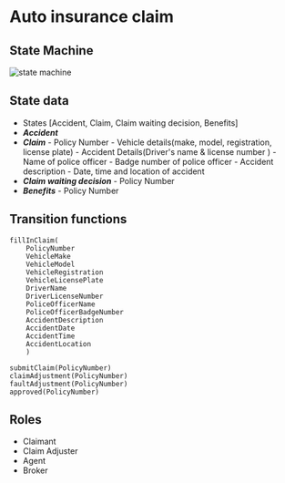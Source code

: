 
#  Auto insurance claim 

##  State Machine
![state machine](https://user-images.githubusercontent.com/30471763/127201454-6a2ee0b6-9ef8-4f4b-92dc-df7c0cfe534a.png)


## State data
- States [Accident, Claim, Claim waiting decision, Benefits]
- ***Accident***
- ***Claim***
        - Policy Number
        - Vehicle details(make, model, registration, license plate)
        - Accident Details(Driver's name & license number )
        - Name of police officer
        - Badge number of police officer
        - Accident description
        - Date, time and location of accident
- ***Claim waiting decision***
        - Policy Number
- ***Benefits***
        - Policy Number

## Transition functions
```    
fillInClaim(
    PolicyNumber
    VehicleMake
    VehicleModel
    VehicleRegistration
    VehicleLicensePlate
    DriverName
    DriverLicenseNumber
    PoliceOfficerName
    PoliceOfficerBadgeNumber
    AccidentDescription
    AccidentDate
    AccidentTime
    AccidentLocation
    )

submitClaim(PolicyNumber)
claimAdjustment(PolicyNumber)
faultAdjustment(PolicyNumber)
approved(PolicyNumber)
```
## Roles
- Claimant
- Claim Adjuster
- Agent
- Broker

